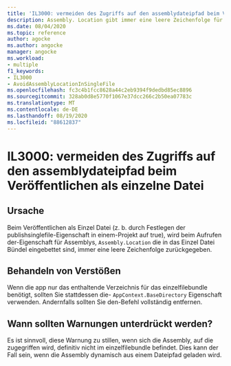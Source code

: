 ```yaml
---
title: 'IL3000: vermeiden des Zugriffs auf den assemblydateipfad beim Veröffentlichen als einzelne Datei'
description: Assembly. Location gibt immer eine leere Zeichenfolge für Assemblys zurück, die in ein einzeldateibundle eingebettet sind
ms.date: 08/04/2020
ms.topic: reference
author: agocke
ms.author: angocke
manager: angocke
ms.workload:
- multiple
f1_keywords:
- IL3000
- AvoidAssemblyLocationInSingleFile
ms.openlocfilehash: fc3c4b1fcc8628a44c2eb9394f9dedbd85ec8896
ms.sourcegitcommit: 328ab0d8e5770f1067e37dcc266c2b50ea07783c
ms.translationtype: MT
ms.contentlocale: de-DE
ms.lasthandoff: 08/19/2020
ms.locfileid: "88612837"
---
```

# <a name="il3000-avoid-accessing-assembly-file-path-when-publishing-as-a-single-file"></a>IL3000: vermeiden des Zugriffs auf den assemblydateipfad beim Veröffentlichen als einzelne Datei

## <a name="cause"></a>Ursache

Beim Veröffentlichen als Einzel Datei (z. b. durch Festlegen der publishsinglefile-Eigenschaft in einem-Projekt auf true), wird beim Aufrufen der-Eigenschaft für Assemblys, `Assembly.Location` die in das Einzel Datei Bündel eingebettet sind, immer eine leere Zeichenfolge zurückgegeben.

## <a name="how-to-fix-violations"></a>Behandeln von Verstößen

Wenn die app nur das enthaltende Verzeichnis für das einzelfilebundle benötigt, sollten Sie stattdessen die- `AppContext.BaseDirectory` Eigenschaft verwenden. Andernfalls sollten Sie den-Befehl vollständig entfernen.

## <a name="when-to-suppress-warnings"></a>Wann sollten Warnungen unterdrückt werden?

Es ist sinnvoll, diese Warnung zu stillen, wenn sich die Assembly, auf die zugegriffen wird, definitiv nicht im einzelfilebundle befindet. Dies kann der Fall sein, wenn die Assembly dynamisch aus einem Dateipfad geladen wird.
